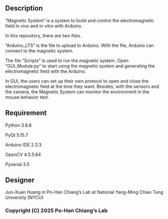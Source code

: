 ## Description
  “Magnetic System” is a system to build and control the electromagnetic field in vivo and in vitro with Arduino.

  In this repository, there are two files.
  
“Arduino_LTS” is the file to upload to Arduino. With the file, Arduino can connect to the magnetic system.

The file “Scripts” is used to run the magnetic system. Open “GUI_Module.py” to start using the magnetic system and generating the electromagnetic field with the Arduino.

In GUI, the users can set up their own protocol to open and close the electromagnetic field at the time they want. Besides, with the sensors and the camera, the Magnetic System can monitor the environment in the mouse behavior test. 

## Requirement
Python 3.8.8

PyQt 5.15.7

Arduino IDE 2.3.3

OpenCV 4.5.5.64

Pyserial 3.5

## Designer
Jun-Xuan Huang in Po-Han Chiang’s Lab at National Yang-Ming Chiao Tung University (NYCU)

### Copyright (C) 2025 Po-Han Chiang’s Lab

